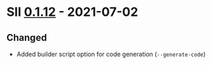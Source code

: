 # Sll [0.1.12] - 2021-07-02

## Changed

- Added builder script option for code generation (`--generate-code`)

[0.1.12]: https://github.com/sl-lang/sll/compare/sll-v0.1.11...sll-v0.1.12
